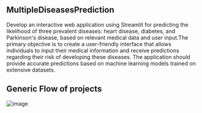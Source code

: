 ## MultipleDiseasesPrediction
Develop an interactive web application using Streamlit for predicting the likelihood of three prevalent diseases: heart disease, diabetes, and Parkinson's disease, based on relevant medical data and user input.The primary objective is to create a user-friendly interface that allows individuals to input their medical information and receive predictions regarding their risk of developing these diseases. The application should provide accurate predictions based on machine learning models trained on extensive datasets.
## Generic Flow of projects

![image](https://github.com/DeepikaDhanaraj/MultipleDiseasePrediction/assets/133857686/fab826c8-aff9-4654-b2be-49f8bf4756bc)
